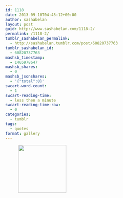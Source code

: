 ```yaml
---
id: 1118
date: 2013-09-10T04:45:12+00:00
author: sashabelan
layout: post
guid: http://www.sashabelan.com/1118-2/
permalink: /1118-2/
tumblr_sashabelan_permalink:
  - http://sashabelan.tumblr.com/post/60820737763
tumblr_sashabelan_id:
  - 60820737763
mashsb_timestamp:
  - 1465978647
mashsb_shares:
  - 0
mashsb_jsonshares:
  - '{"total":0}'
swcart-word-count:
  - 1
swcart-reading-time:
  - less then a minute
swcart-reading-time-raw:
  - 0
categories:
  - tumblr
tags:
  - quotes
format: gallery
---
```

<div id='gallery-539' class='gallery galleryid-1118 gallery-columns-3 gallery-size-thumbnail'>
  <figure class='gallery-item'> 
  
  <div class='gallery-icon landscape'>
    <a href='http://www.sashabelan.ru/1118-2/attachment/1119/'><img width="150" height="150" src="http://www.sashabelan.ru/wp-content/uploads/2013/09/tumblr_msw7vcT38k1qarj97o1_500-150x150.jpg" class="attachment-thumbnail size-thumbnail" alt="" /></a>
  </div></figure>
</div>